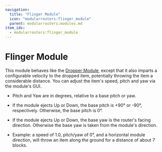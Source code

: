 ```yaml
---
navigation:
  title: "Flinger Module"
  icon: "modularrouters:flinger_module"
  parent: modularrouters:modules.md
item_ids:
  - modularrouters:flinger_module
---
```


# Flinger Module

This module behaves like the [Dropper Module](./dropper.md), except that it also imparts a configurable velocity to the dropped item, potentially throwing the item a considerable distance. You can adjust the item's speed, pitch and yaw via the module's GUI.
- Pitch and Yaw are in degrees, relative to a base pitch or yaw.


- If the module ejects Up or Down, the base pitch is +90° or -90°, respectively. Otherwise, the base pitch is 0°.
- If the module ejects Up or Down, the base yaw is the router's facing direction. Otherwise the base yaw is taken from the module's direction.
- Example: a speed of 1.0, pitch/yaw of 0°, and a horizontal module direction, will throw an item along the ground for a distance of about 7 blocks.



<Recipe id="modularrouters:flinger_module" />


